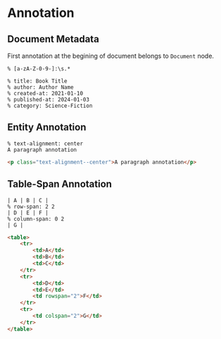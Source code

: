 # Annotation
## Document Metadata
First annotation at the begining of document belongs to `Document` node.

``` regex
% [a-zA-Z-0-9-]:\s.*
```
``` gr
% title: Book Title
% author: Author Name
% created-at: 2021-01-10
% published-at: 2024-01-03
% category: Science-Fiction
```

## Entity Annotation
``` gr
% text-alignment: center
A paragraph annotation
```
``` html
<p class="text-alignment--center">A paragraph annotation</p>
```

## Table-Span Annotation
```gr
| A | B | C |
% row-span: 2 2
| D | E | F |
% column-span: 0 2
| G |
```
```html
<table>
    <tr>
        <td>A</td>
        <td>B</td>
        <td>C</td>
    </tr>
    <tr>
        <td>D</td>
        <td>E</td>
        <td rowspan="2">F</td>
    </tr>
    <tr>
        <td colspan="2">G</td>
    </tr>
</table>
```
